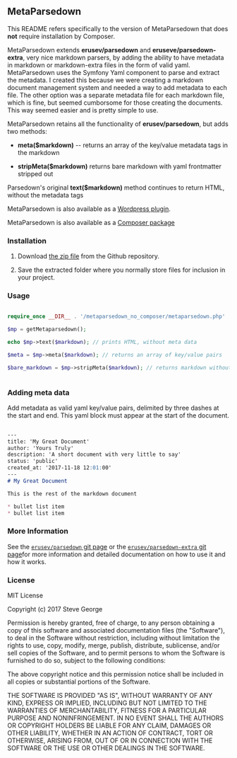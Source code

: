 ## MetaParsedown

This README refers specifically to the version of MetaParsedown that does **not** require installation by Composer.

MetaParsedown extends **erusev/parsedown** and **eruseve/parsedown-extra**, very nice markdown parsers, by adding the ability to have metadata in markdown or markdown-extra files in the form of valid yaml.  MetaParsedown uses the Symfony Yaml component to parse and extract the metadata.  I created this because we were creating a markdown document management system and needed a way to add metadata to each file.  The other option was a separate metadata file for each markdown file, which is fine, but seemed cumborsome for those creating the documents.  This way seemed easier and is pretty simple to use.

MetaParsedown retains all the functionality of **erusev/parsedown**, but adds two methods:

* **meta($markdown)** -- returns an array of the key/value metadata tags in the markdown

* **stripMeta($markdown)** returns bare markdown with yaml frontmatter stripped out

Parsedown's original **text($markdown)** method continues to return HTML, without the metadata tags

MetaParsedown is also available as a [Wordpress plugin](https://github.com/pagerange/metaparsedown-wordpress).

MetaParsedown is also available as a [Composer package](https://packagist.org/packages/pagerange/metaparsedown)

### Installation

1. Download [the zip file](https://github.com/pagerange/metaparsedown_no_composer) from the Github repository.

2. Save the extracted folder where you normally store files for inclusion in your project.


### Usage

``` php

require_once __DIR__ . '/metaparsedown_no_composer/metaparsedown.php'

$mp = getMetaparsedown(); 

echo $mp->text($markdown); // prints HTML, without meta data

$meta = $mp->meta($markdown); // returns an array of key/value pairs

$bare_markdown = $mp->stripMeta($markdown); // returns markdown without yaml block
  
```

### Adding meta data

Add metadata as valid yaml key/value pairs, delimited by three dashes at the start and end.  This yaml block must appear at the start of the document.  

```markdown
    
---
title: 'My Great Document'
author: 'Yours Truly'
description: 'A short document with very little to say'
status: 'public'
created_at: '2017-11-18 12:01:00'
---
# My Great Document

This is the rest of the markdown document

* bullet list item
* bullet list item

```

### More Information

See the [`erusev/parsedown` git page](https://github.com/erusev/parsedown) or the [`erusev/parsedown-extra` git page](https://github.com/erusev/parsedown-extra)for more information and detailed documentation on how to use it and how it works.

### License

MIT License

Copyright (c) 2017 Steve George

Permission is hereby granted, free of charge, to any person obtaining a copy
of this software and associated documentation files (the "Software"), to deal
in the Software without restriction, including without limitation the rights
to use, copy, modify, merge, publish, distribute, sublicense, and/or sell
copies of the Software, and to permit persons to whom the Software is
furnished to do so, subject to the following conditions:

The above copyright notice and this permission notice shall be included in all
copies or substantial portions of the Software.

THE SOFTWARE IS PROVIDED "AS IS", WITHOUT WARRANTY OF ANY KIND, EXPRESS OR
IMPLIED, INCLUDING BUT NOT LIMITED TO THE WARRANTIES OF MERCHANTABILITY,
FITNESS FOR A PARTICULAR PURPOSE AND NONINFRINGEMENT. IN NO EVENT SHALL THE
AUTHORS OR COPYRIGHT HOLDERS BE LIABLE FOR ANY CLAIM, DAMAGES OR OTHER
LIABILITY, WHETHER IN AN ACTION OF CONTRACT, TORT OR OTHERWISE, ARISING FROM,
OUT OF OR IN CONNECTION WITH THE SOFTWARE OR THE USE OR OTHER DEALINGS IN THE
SOFTWARE.




